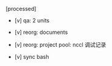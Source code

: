 [processed]

* [v] qa: 2 units

* [v] reorg: documents

* [v] reorg: project pool: nccl 调试记录

* [v] sync bash
